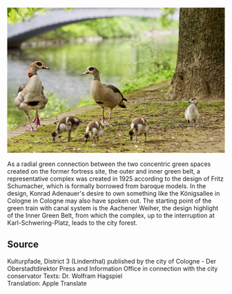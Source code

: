![Gänse am Kanal](./images/05315000-b03-t05/p5.2.jpg)

As a radial green connection between the two concentric green spaces created on the former fortress site, the outer and inner green belt, a representative complex was created in 1925 according to the design of Fritz Schumacher, which is formally borrowed from baroque models. In the design, Konrad Adenauer's desire to own something like the Königsallee in Cologne in Cologne may also have spoken out. The starting point of the green train with canal system is the Aachener Weiher, the design highlight of the Inner Green Belt, from which the complex, up to the interruption at Karl-Schwering-Platz, leads to the city forest.

## Source

Kulturpfade, District 3 (Lindenthal)
published by the city of Cologne - Der Oberstadtdirektor
Press and Information Office in connection with the city conservator
Texts: Dr. Wolfram Hagspiel  
Translation: Apple Translate
